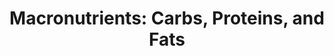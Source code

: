 ---
title: "Macronutrients: Carbs, Proteins, and Fats"
description: "A detailed guide to macronutrients – carbohydrates, proteins, and fats – their roles in the body, and recommended intakes."
tags: [macronutrients, carbohydrates, proteins, fats, diet, nutrition]
disclaimer: "This information is for educational purposes only and should not be considered medical advice. Consult with a healthcare professional or registered dietitian for personalized dietary recommendations."
---